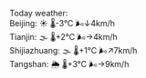 Today weather:  
Beijing: ☀️ 🌡️-3°C 🌬️↓4km/h  
Tianjin: 🌫  🌡️+2°C 🌬️→4km/h  
Shijiazhuang: 🌫  🌡️+1°C 🌬️↗7km/h  
Tangshan: 🌦 🌡️+3°C 🌬️→9km/h  
